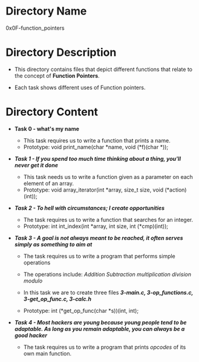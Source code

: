 # Directory Name

0x0F-function_pointers

# Directory Description

* This directory contains files that depict different functions that relate to the concept of **Function Pointers**.

* Each task shows different uses of Function pointers.

# Directory Content

* **Task 0 - what's my name** 

	* This task requires us to write a function that prints a name.
	* Prototype: void print_name(char *name, void (*f)(char *));



* ***Task 1 -  If you spend too much time thinking about a thing, you'll never get it done***

	* This task needs us to write a function given as a parameter on each element of an array.
	* Prototype: void array_iterator(int *array, size_t size, void (*action)(int));

* ***Task 2 - To hell with circumstances; I create opportunities***

	* The task requires us to write a function that searches for an integer.
	* Prototype: int int_index(int *array, int size, int (*cmp)(int));

* ***Task 3 - A goal is not always meant to be reached, it often serves simply as something to aim at***

	* The task requires us to  write a program that performs simple operations
	* The operations include:
		*Addition*
		*Subtraction*
		*multiplication*
		*division*
		*modulo*
	* In this task we are to create three files ***3-main.c, 3-op_functions.c, 3-get_op_func.c, 3-calc.h***

	* Prototype: int (*get_op_func(char *s))(int, int);

* ***Task 4 - Most hackers are young because young people tend to be adaptable. As long as you remain adaptable, you can always be a good hacker***

	* The task requires us to write a program that prints *opcodes* of its own main function.
